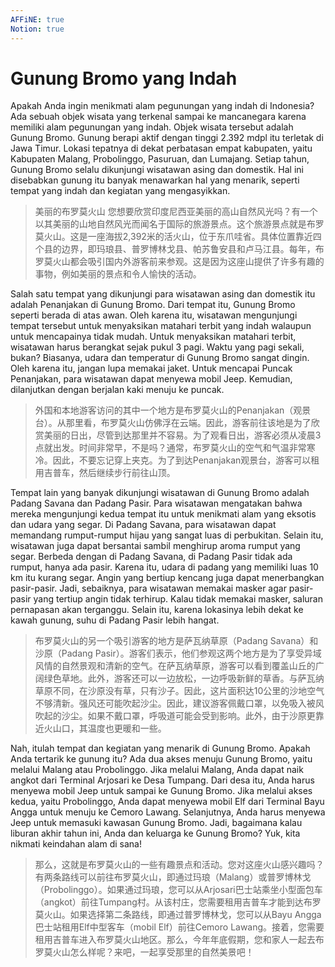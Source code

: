 ```yaml
---
AFFiNE: true
Notion: true
---
```


# Gunung Bromo yang Indah

Apakah Anda ingin menikmati alam pegunungan yang indah di Indonesia? Ada sebuah objek wisata yang terkenal sampai ke mancanegara karena memiliki alam pegunungan yang indah. Objek wisata tersebut adalah Gunung Bromo. Gunung berapi aktif dengan tinggi 2.392 mdpl itu terletak di Jawa Timur. Lokasi tepatnya di dekat perbatasan empat kabupaten, yaitu Kabupaten Malang, Probolinggo, Pasuruan, dan Lumajang. Setiap tahun, Gunung Bromo selalu dikunjungi wisatawan asing dan domestik. Hal ini disebabkan gunung itu banyak menawarkan hal yang menarik, seperti tempat yang indah dan kegiatan yang mengasyikkan.

> 美丽的布罗莫火山
> 您想要欣赏印度尼西亚美丽的高山自然风光吗？有一个以其美丽的山地自然风光而闻名于国际的旅游景点。这个旅游景点就是布罗莫火山。这是一座海拔2,392米的活火山，位于东爪哇省。具体位置靠近四个县的边界，即玛琅县、普罗博林戈县、帕苏鲁安县和卢马江县。每年，布罗莫火山都会吸引国内外游客前来参观。这是因为这座山提供了许多有趣的事物，例如美丽的景点和令人愉快的活动。

Salah satu tempat yang dikunjungi para wisatawan asing dan domestik itu adalah Penanjakan di Gunung Bromo. Dari tempat itu, Gunung Bromo seperti berada di atas awan. Oleh karena itu, wisatawan mengunjungi tempat tersebut untuk menyaksikan matahari terbit yang indah walaupun untuk mencapainya tidak mudah. Untuk menyaksikan matahari terbit, wisatawan harus berangkat sejak pukul 3 pagi. Waktu yang pagi sekali, bukan? Biasanya, udara dan temperatur di Gunung Bromo sangat dingin. Oleh karena itu, jangan lupa memakai jaket. Untuk mencapai Puncak Penanjakan, para wisatawan dapat menyewa mobil Jeep. Kemudian, dilanjutkan dengan berjalan kaki menuju ke puncak.

> 外国和本地游客访问的其中一个地方是布罗莫火山的Penanjakan（观景台）。从那里看，布罗莫火山仿佛浮在云端。因此，游客前往该地是为了欣赏美丽的日出，尽管到达那里并不容易。为了观看日出，游客必须从凌晨3点就出发。时间非常早，不是吗？通常，布罗莫火山的空气和气温非常寒冷。因此，不要忘记穿上夹克。为了到达Penanjakan观景台，游客可以租用吉普车，然后继续步行前往山顶。

Tempat lain yang banyak dikunjungi wisatawan di Gunung Bromo adalah Padang Savana dan Padang Pasir. Para wisatawan mengatakan bahwa mereka mengunjungi kedua tempat itu untuk menikmati alam yang eksotis dan udara yang segar. Di Padang Savana, para wisatawan dapat memandang rumput-rumput hijau yang sangat luas di perbukitan. Selain itu, wisatawan juga dapat bersantai sambil menghirup aroma rumput yang segar. Berbeda dengan di Padang Savana, di Padang Pasir tidak ada rumput, hanya ada pasir. Karena itu, udara di padang yang memiliki luas 10 km itu kurang segar. Angin yang bertiup kencang juga dapat menerbangkan pasir-pasir. Jadi, sebaiknya, para wisatawan memakai masker agar pasir-pasir yang tertiup angin tidak terhirup. Kalau tidak memakai masker, saluran pernapasan akan terganggu. Selain itu, karena lokasinya lebih dekat ke kawah gunung, suhu di Padang Pasir lebih hangat.

> 布罗莫火山的另一个吸引游客的地方是萨瓦纳草原（Padang Savana）和沙原（Padang Pasir）。游客们表示，他们参观这两个地方是为了享受异域风情的自然景观和清新的空气。在萨瓦纳草原，游客可以看到覆盖山丘的广阔绿色草地。此外，游客还可以一边放松，一边呼吸新鲜的草香。与萨瓦纳草原不同，在沙原没有草，只有沙子。因此，这片面积达10公里的沙地空气不够清新。强风还可能吹起沙尘。因此，建议游客佩戴口罩，以免吸入被风吹起的沙尘。如果不戴口罩，呼吸道可能会受到影响。此外，由于沙原更靠近火山口，其温度也更暖和一些。

Nah, itulah tempat dan kegiatan yang menarik di Gunung Bromo. Apakah Anda tertarik ke gunung itu? Ada dua akses menuju Gunung Bromo, yaitu melalui Malang atau Probolinggo. Jika melalui Malang, Anda dapat naik angkot dari Terminal Arjosari ke Desa Tumpang. Dari desa itu, Anda harus menyewa mobil Jeep untuk sampai ke Gunung Bromo. Jika melalui akses kedua, yaitu Probolinggo, Anda dapat menyewa mobil Elf dari Terminal Bayu Angga untuk menuju ke Cemoro Lawang. Selanjutnya, Anda harus menyewa Jeep untuk memasuki kawasan Gunung Bromo. Jadi, bagaimana kalau liburan akhir tahun ini, Anda dan keluarga ke Gunung Bromo? Yuk, kita nikmati keindahan alam di sana!

> 那么，这就是布罗莫火山的一些有趣景点和活动。您对这座火山感兴趣吗？有两条路线可以前往布罗莫火山，即通过玛琅（Malang）或普罗博林戈（Probolinggo）。如果通过玛琅，您可以从Arjosari巴士站乘坐小型面包车（angkot）前往Tumpang村。从该村庄，您需要租用吉普车才能到达布罗莫火山。如果选择第二条路线，即通过普罗博林戈，您可以从Bayu Angga巴士站租用Elf中型客车（mobil Elf）前往Cemoro Lawang。接着，您需要租用吉普车进入布罗莫火山地区。那么，今年年底假期，您和家人一起去布罗莫火山怎么样呢？来吧，一起享受那里的自然美景吧！
